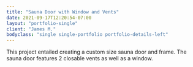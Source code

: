 ```yaml
---
title: "Sauna Door with Window and Vents"
date: 2021-09-17T12:20:54-07:00
layout: "portfolio-single"
client: "James M."
bodyclass: "single single-portfolio portfolio-details-left"
---
```

This project entailed creating a custom size sauna door and frame. The sauna
door features 2 closable vents as well as a window.
